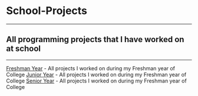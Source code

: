 # School-Projects
--------
## All programming projects that I have worked on at school

--------

[Freshman Year](Freshman-Year) - All projects I worked on during my Freshman year of College
[Junior Year](Junior-Year) - All projects I worked on during my Freshman year of College
[Senior Year](Senior-Year) - All projects I worked on during my Freshman year of College